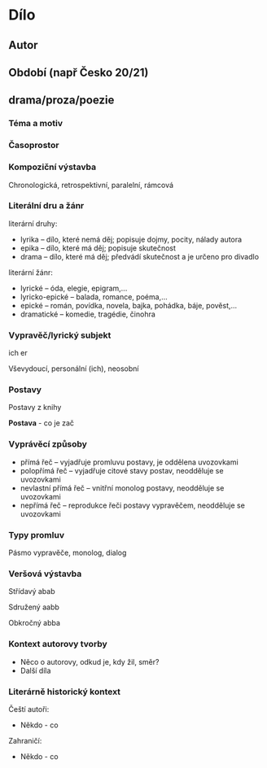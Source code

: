 # Dílo
## Autor
## Období (např Česko 20/21)
## drama/proza/poezie

### Téma a motiv

### Časoprostor

### Kompoziční výstavba
Chronologická, retrospektivní, paralelní, rámcová
### Literální dru a žánr
literární druhy:
* lyrika – dílo, které nemá děj; popisuje dojmy, pocity, nálady autora
* epika – dílo, které má děj; popisuje skutečnost
* drama – dílo, které má děj; předvádí skutečnost a je určeno pro divadlo

literární žánr:
* lyrické – óda, elegie, epigram,...
* lyricko-epické – balada, romance, poéma,...
* epické – román, povídka, novela, bajka, pohádka, báje, pověst,...
* dramatické – komedie, tragédie, činohra

### Vypravěč/lyrický subjekt
ich er

Vševydoucí, personální (ich), neosobní
### Postavy
Postavy z knihy

**Postava** - co je zač
### Vyprávěcí způsoby
* přímá řeč – vyjadřuje promluvu postavy, je oddělena uvozovkami
* polopřímá řeč – vyjadřuje citové stavy postav, neodděluje se uvozovkami
* nevlastní přímá řeč – vnitřní monolog postavy, neodděluje se uvozovkami
* nepřímá řeč – reprodukce řeči postavy vypravěčem, neodděluje se uvozovkami

### Typy promluv
Pásmo vypravěče, monolog, dialog
### Veršová výstavba
Střídavý abab

Sdružený aabb

Obkročný abba
### Kontext autorovy tvorby
* Něco o autorovy, odkud je, kdy žil, směr?
* Další díla
### Literárně historický kontext
Čeští autoři:
* Někdo - co

Zahraničí:
* Někdo - co

